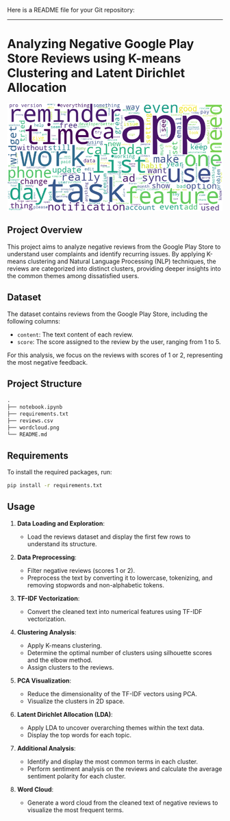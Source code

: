 Here is a README file for your Git repository:

---

# Analyzing Negative Google Play Store Reviews using K-means Clustering and Latent Dirichlet Allocation

![Word Cloud](wordcloud.png)

## Project Overview

This project aims to analyze negative reviews from the Google Play Store to understand user complaints and identify recurring issues. By applying K-means clustering and Natural Language Processing (NLP) techniques, the reviews are categorized into distinct clusters, providing deeper insights into the common themes among dissatisfied users.

## Dataset

The dataset contains reviews from the Google Play Store, including the following columns:

- `content`: The text content of each review.
- `score`: The score assigned to the review by the user, ranging from 1 to 5.

For this analysis, we focus on the reviews with scores of 1 or 2, representing the most negative feedback.

## Project Structure

```
.
├── notebook.ipynb
├── requirements.txt
├── reviews.csv
├── wordcloud.png
└── README.md
```

## Requirements

To install the required packages, run:
```bash
pip install -r requirements.txt
```

## Usage

1. **Data Loading and Exploration**:
    - Load the reviews dataset and display the first few rows to understand its structure.

2. **Data Preprocessing**:
    - Filter negative reviews (scores 1 or 2).
    - Preprocess the text by converting it to lowercase, tokenizing, and removing stopwords and non-alphabetic tokens.

3. **TF-IDF Vectorization**:
    - Convert the cleaned text into numerical features using TF-IDF vectorization.

4. **Clustering Analysis**:
    - Apply K-means clustering.
    - Determine the optimal number of clusters using silhouette scores and the elbow method.
    - Assign clusters to the reviews.

5. **PCA Visualization**:
    - Reduce the dimensionality of the TF-IDF vectors using PCA.
    - Visualize the clusters in 2D space.

6. **Latent Dirichlet Allocation (LDA)**:
    - Apply LDA to uncover overarching themes within the text data.
    - Display the top words for each topic.

7. **Additional Analysis**:
    - Identify and display the most common terms in each cluster.
    - Perform sentiment analysis on the reviews and calculate the average sentiment polarity for each cluster.

8. **Word Cloud**:
    - Generate a word cloud from the cleaned text of negative reviews to visualize the most frequent terms.



